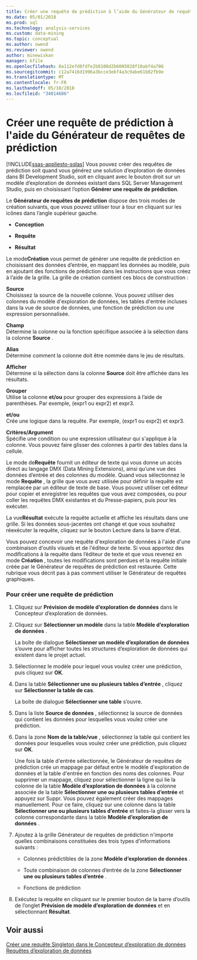 ```yaml
---
title: Créer une requête de prédiction à l’aide du Générateur de requêtes de prédiction | Documents Microsoft
ms.date: 05/01/2018
ms.prod: sql
ms.technology: analysis-services
ms.custom: data-mining
ms.topic: conceptual
ms.author: owend
ms.reviewer: owend
author: minewiskan
manager: kfile
ms.openlocfilehash: 8a112efd8fdfe2b8108d2b6005028f10abf4a706
ms.sourcegitcommit: c12a7416d1996a3bcce3ebf4a3c9abe61b02fb9e
ms.translationtype: MT
ms.contentlocale: fr-FR
ms.lasthandoff: 05/10/2018
ms.locfileid: "34014686"
---
```

# <a name="create-a-prediction-query-using-the-prediction-query-builder"></a>Créer une requête de prédiction à l'aide du Générateur de requêtes de prédiction
[!INCLUDE[ssas-appliesto-sqlas](../../includes/ssas-appliesto-sqlas.md)]
  Vous pouvez créer des requêtes de prédiction soit quand vous générez une solution d’exploration de données dans BI Development Studio, soit en cliquant avec le bouton droit sur un modèle d’exploration de données existant dans SQL Server Management Studio, puis en choisissant l’option **Générer une requête de prédiction**.  
  
 Le **Générateur de requêtes de prédiction** dispose des trois modes de création suivants, que vous pouvez utiliser tour à tour en cliquant sur les icônes dans l’angle supérieur gauche.  
  
-   **Conception**  
  
-   **Requête**  
  
-   **Résultat**  
  
 Le mode**Création** vous permet de générer une requête de prédiction en choisissant des données d’entrée, en mappant les données au modèle, puis en ajoutant des fonctions de prédiction dans les instructions que vous créez à l’aide de la grille. La grille de création contient ces blocs de construction :  
  
 **Source**  
 Choisissez la source de la nouvelle colonne. Vous pouvez utiliser des colonnes du modèle d'exploration de données, les tables d'entrée incluses dans la vue de source de données, une fonction de prédiction ou une expression personnalisée.  
  
 **Champ**  
 Détermine la colonne ou la fonction spécifique associée à la sélection dans la colonne **Source** .  
  
 **Alias**  
 Détermine comment la colonne doit être nommée dans le jeu de résultats.  
  
 **Afficher**  
 Détermine si la sélection dans la colonne **Source** doit être affichée dans les résultats.  
  
 **Grouper**  
 Utilise la colonne **et/ou** pour grouper des expressions à l’aide de parenthèses. Par exemple, (expr1 ou expr2) et expr3.  
  
 **et/ou**  
 Crée une logique dans la requête. Par exemple, (expr1 ou expr2) et expr3.  
  
 **Critères/Argument**  
 Spécifie une condition ou une expression utilisateur qui s'applique à la colonne. Vous pouvez faire glisser des colonnes à partir des tables dans la cellule.  
  
 Le mode de**Requête** fournit un éditeur de texte qui vous donne un accès direct au langage DMX (Data Mining Extensions), ainsi qu’une vue des données d’entrée et des colonnes du modèle. Quand vous sélectionnez le mode **Requête** , la grille que vous avez utilisée pour définir la requête est remplacée par un éditeur de texte de base. Vous pouvez utiliser cet éditeur pour copier et enregistrer les requêtes que vous avez composées, ou pour coller les requêtes DMX existantes et du Presse-papiers, puis pour les exécuter.  
  
 La vue**Résultat** exécute la requête actuelle et affiche les résultats dans une grille. Si les données sous-jacentes ont changé et que vous souhaitez réexécuter la requête, cliquez sur le bouton Lecture dans la barre d'état.  
  
 Vous pouvez concevoir une requête d'exploration de données à l'aide d'une combinaison d'outils visuels et de l'éditeur de texte. Si vous apportez des modifications à la requête dans l’éditeur de texte et que vous revenez en mode **Création** , toutes les modifications sont perdues et la requête initiale créée par le Générateur de requêtes de prédiction est restaurée. Cette rubrique vous décrit pas à pas comment utiliser le Générateur de requêtes graphiques.  
  
### <a name="to-create-a-prediction-query"></a>Pour créer une requête de prédiction  
  
1.  Cliquez sur **Prévision de modèle d’exploration de données** dans le Concepteur d’exploration de données.  
  
2.  Cliquez sur **Sélectionner un modèle** dans la table **Modèle d’exploration de données** .  
  
     La boîte de dialogue **Sélectionner un modèle d’exploration de données** s’ouvre pour afficher toutes les structures d’exploration de données qui existent dans le projet actuel.  
  
3.  Sélectionnez le modèle pour lequel vous voulez créer une prédiction, puis cliquez sur **OK**.  
  
4.  Dans la table **Sélectionner une ou plusieurs tables d’entrée** , cliquez sur **Sélectionner la table de cas**.  
  
     La boîte de dialogue **Sélectionner une table** s’ouvre.  
  
5.  Dans la liste **Source de données** , sélectionnez la source de données qui contient les données pour lesquelles vous voulez créer une prédiction.  
  
6.  Dans la zone **Nom de la table/vue** , sélectionnez la table qui contient les données pour lesquelles vous voulez créer une prédiction, puis cliquez sur **OK**.  
  
     Une fois la table d'entrée sélectionnée, le Générateur de requêtes de prédiction crée un mappage par défaut entre le modèle d'exploration de données et la table d'entrée en fonction des noms des colonnes. Pour supprimer un mappage, cliquez pour sélectionner la ligne qui lie la colonne de la table **Modèle d’exploration de données** à la colonne associée de la table **Sélectionner une ou plusieurs tables d’entrée** et appuyez sur Suppr. Vous pouvez également créer des mappages manuellement. Pour ce faire, cliquez sur une colonne dans la table **Sélectionner une ou plusieurs tables d’entrée** et faites-la glisser vers la colonne correspondante dans la table **Modèle d’exploration de données** .  
  
7.  Ajoutez à la grille Générateur de requêtes de prédiction n'importe quelles combinaisons constituées des trois types d'informations suivants :  
  
    -   Colonnes prédictibles de la zone **Modèle d’exploration de données** .  
  
    -   Toute combinaison de colonnes d’entrée de la zone **Sélectionner une ou plusieurs tables d’entrée** .  
  
    -   Fonctions de prédiction  
  
8.  Exécutez la requête en cliquant sur le premier bouton de la barre d’outils de l’onglet **Prévision de modèle d’exploration de données** et en sélectionnant **Résultat**.  
  
## <a name="see-also"></a>Voir aussi  
 [Créer une requête Singleton dans le Concepteur d’exploration de données](../../analysis-services/data-mining/create-a-singleton-query-in-the-data-mining-designer.md)   
 [Requêtes d’exploration de données](../../analysis-services/data-mining/data-mining-queries.md)  
  
  

